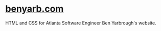 # [benyarb.com](https://benyarb.com)
HTML and CSS for Atlanta Software Engineer Ben Yarbrough's website.
